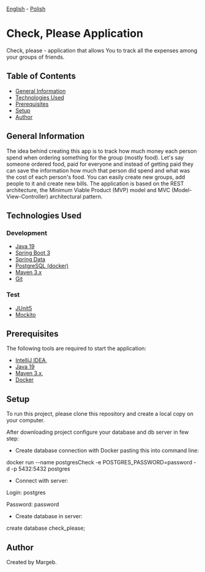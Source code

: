 [<ins>English</ins>](README.md) - [Polish](README.pl.md)

# Check, Please Application
Check, please - application that allows You to track all the expenses among your groups of friends.

## Table of Contents
* [General Information](#general-information)
* [Technologies Used](#technologies-used)
* [Prerequisites](#prerequisites)
* [Setup](#setup)
* [Author](#author)

## General Information

The idea behind creating this app is to track how much money each person spend when ordering something for the group (mostly food). Let's say someone ordered food, paid for everyone and instead of getting paid they can save the information how much that person did spend and what was the cost of each person's food. You can easily create new groups, add people to it and create new bills.
The application is based on the REST architecture, the Minimum Viable Product (MVP) model and MVC (Model-View-Controller) architectural pattern.

## Technologies Used
### Development
- [Java 19](https://openjdk.org/projects/jdk/19/)
- [Spring Boot 3](https://spring.io/projects/spring-boot)
- [Spring Data](https://spring.io/projects/spring-data)
- [PostgreSQL (docker)](https://www.postgresql.org/)
- [Maven 3.x](https://maven.apache.org/)
- [Git](https://git-scm.com/)


### Test
- [JUnit5](https://junit.org/junit5/)
- [Mockito](https://site.mockito.org/)

## Prerequisites
The following tools are required to start the application:

- [IntelliJ IDEA](https://www.jetbrains.com/idea/),
- [Java 19](https://openjdk.org/projects/jdk/19/)
- [Maven 3.x](https://maven.apache.org/download.cgi),
- [Docker](https://docs.docker.com/get-docker/)

## Setup

To run this project, please clone this repository and create a local copy on your computer.

After downloading project configure your database and db server in few step:

- Create database connection with Docker pasting this into command line:

docker run --name postgresCheck -e POSTGRES_PASSWORD=password -d -p 5432:5432 postgres

- Connect with server:

Login: postgres

Password: password

- Create database in server:

create database check_please;


## Author
Created by Margeb.